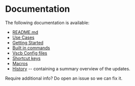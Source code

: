 # Documentation
 
The following documentation is available:
- [README.md](../README.md)
- [Use Cases](usecases.md)
- [Getting Started](gettingstarted.md)
- [Built in commands](builtincommands.md)
- [Vscb Config files](vscbfiles.md)
- [Shortcut keys](shortcutkeys.md)
- [Macros](macros.md)
- [History](history.md) -- containing a summary overview of the updates.

Require additional info? Do open an issue so we can fix it.